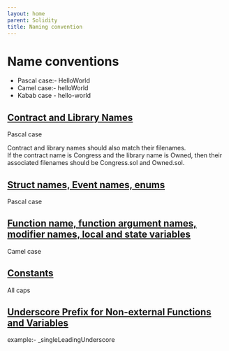 ```yaml
---
layout: home
parent: Solidity
title: Naming convention
---
```


# Name conventions
* Pascal case:- HelloWorld
* Camel case:- helloWorld
* Kabab case - hello-world


## <u>Contract and Library Names</u>
Pascal case

Contract and library names should also match their filenames.<br>
If the contract name is Congress and the library name is Owned, then their associated filenames should be Congress.sol and Owned.sol.

## <u>Struct names, Event names, enums</u>
Pascal case

## <u>Function name, function argument names, modifier names, local and state variables</u>
Camel case

## <u>Constants</u>
All caps

## <u>Underscore Prefix for Non-external Functions and Variables</u>
example:- _singleLeadingUnderscore